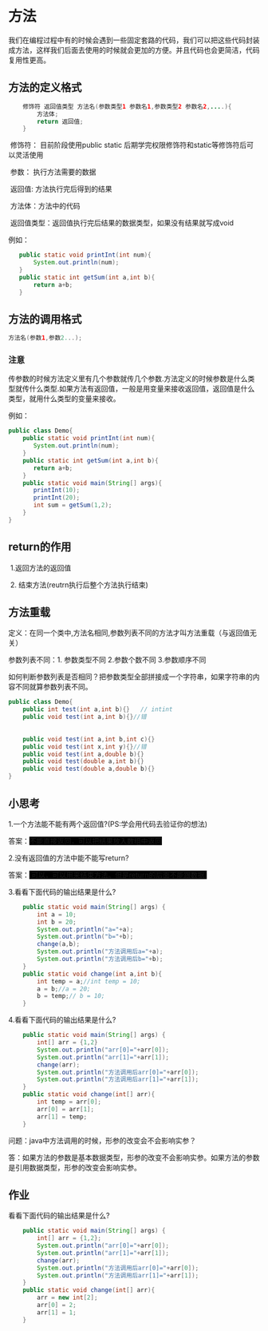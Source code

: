 # 方法

我们在编程过程中有的时候会遇到一些固定套路的代码，我们可以把这些代码封装成方法，这样我们后面去使用的时候就会更加的方便。并且代码也会更简洁，代码复用性更高。

## 方法的定义格式

~~~~java
 	修饰符 返回值类型 方法名(参数类型1 参数名1,参数类型2 参数名2,....){
        方法体;
        return 返回值;
    }
~~~~

​		修饰符： 目前阶段使用public static 后期学完权限修饰符和static等修饰符后可以灵活使用

​		参数：  执行方法需要的数据

​		返回值: 方法执行完后得到的结果

​		方法体：方法中的代码

​		返回值类型：返回值执行完后结果的数据类型，如果没有结果就写成void

例如：

~~~~java
   public static void printInt(int num){
       System.out.println(num);
   }
   public static int getSum(int a,int b){
       return a+b;
   }
~~~~

## 方法的调用格式

~~~~java
方法名(参数1,参数2...);
~~~~

### 注意

​			传参数的时候方法定义里有几个参数就传几个参数.方法定义的时候参数是什么类型就传什么类型.
​			如果方法有返回值，一般是用变量来接收返回值，返回值是什么类型，就用什么类型的变量来接收。

例如：

~~~~java
public class Demo{
    public static void printInt(int num){
       System.out.println(num);
    }
    public static int getSum(int a,int b){
       return a+b;
    }
    public static void main(String[] args){
       printInt(10);
       printInt(20);
       int sum = getSum(1,2);
    } 
}
~~~~

## return的作用

​			1.返回方法的返回值   

​			2. 结束方法(reutrn执行后整个方法执行结束)

## 方法重载

定义：在同一个类中,方法名相同,参数列表不同的方法才叫方法重载（与返回值无关）

参数列表不同：1. 参数类型不同  2.参数个数不同  3.参数顺序不同

如何判断参数列表是否相同？把参数类型全部拼接成一个字符串，如果字符串的内容不同就算参数列表不同。

~~~~java
public class Demo{
    public int test(int a,int b){}   // intint
    public void test(int a,int b){}//错  
    
    
    public void test(int a,int b,int c){}
    public void test(int x,int y){}//错   
    public void test(int a,double b){}
    public void test(double a,int b){}
    public void test(double a,double b){}
}
~~~~

## 小思考

1.一个方法能不能有两个返回值?(PS:学会用代码去验证你的想法)

答案：<span style='background:black'>不能直接返回，可以把结果放入数组中返回</span>



2.没有返回值的方法中能不能写return?

答案：<span style='background:black'> 可以，可以用来结束方法。但是return的后面不能跟数据; </span>



3.看看下面代码的输出结果是什么?    

~~~~java
	public static void main(String[] args) {
		int a = 10;
		int b = 20;
		System.out.println("a="+a);
		System.out.println("b="+b);
		change(a,b);
		System.out.println("方法调用后a="+a);
		System.out.println("方法调用后b="+b);
	}
	public static void change(int a,int b){
		int temp = a;//int temp = 10;
		a = b;//a = 20;
		b = temp;// b = 10;
	}
~~~~

4.看看下面代码的输出结果是什么?

~~~~java
	public static void main(String[] args) {
		int[] arr = {1,2}
		System.out.println("arr[0]="+arr[0]);
		System.out.println("arr[1]="+arr[1]);
		change(arr);
		System.out.println("方法调用后arr[0]="+arr[0]);
		System.out.println("方法调用后arr[1]="+arr[1]);
	}
	public static void change(int[] arr){
		int temp = arr[0];
		arr[0] = arr[1];
		arr[1] = temp;
	}
~~~~

问题：java中方法调用的时候，形参的改变会不会影响实参？

答：如果方法的参数是基本数据类型，形参的改变不会影响实参。如果方法的参数是引用数据类型，形参的改变会影响实参。

## 作业

看看下面代码的输出结果是什么?

~~~~java
    public static void main(String[] args) {
        int[] arr = {1,2};
        System.out.println("arr[0]="+arr[0]);
        System.out.println("arr[1]="+arr[1]);
        change(arr);
        System.out.println("方法调用后arr[0]="+arr[0]);
        System.out.println("方法调用后arr[1]="+arr[1]);
    }
    public static void change(int[] arr){
        arr = new int[2];
        arr[0] = 2;
        arr[1] = 1;
    }
~~~~

